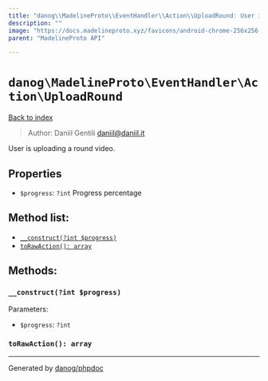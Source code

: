 ```yaml
---
title: "danog\\MadelineProto\\EventHandler\\Action\\UploadRound: User is uploading a round video."
description: ""
image: "https://docs.madelineproto.xyz/favicons/android-chrome-256x256.png"
parent: "MadelineProto API"

---
```

# `danog\MadelineProto\EventHandler\Action\UploadRound`
[Back to index](../../../../index.html)

> Author: Daniil Gentili <daniil@daniil.it>  
  

User is uploading a round video.  



## Properties
* `$progress`: `?int` Progress percentage

## Method list:
* [`__construct(?int $progress)`](#__construct)
* [`toRawAction(): array`](#toRawAction)

## Methods:
### <a name="__construct"></a> `__construct(?int $progress)`




Parameters:

* `$progress`: `?int`   



### <a name="toRawAction"></a> `toRawAction(): array`





---
Generated by [danog/phpdoc](https://phpdoc.daniil.it)
